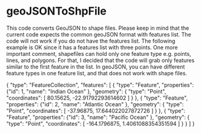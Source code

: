 # geoJSONToShpFile
This code converts GeoJSON to shape files.
Please keep in mind that the current code expects the common geoJSON format with features list. The code will not work if you do not have the features list. The following example is OK since it has a features list with three points. One more important comment, shapefiles can hold only one feature type e.g. points, lines, and polygons. For that, I decided that the code will grab only features similar to the first feature in the list. In geoJSON, you can have different feature types in one feature list, and that does not work with shape files.

{
  "type": "FeatureCollection",
  "features": [
    {
      "type": "Feature",
      "properties": {"id": 1,
                     "name": "Indian Ocean"
                    },
      "geometry": {
        "type": "Point",
        "coordinates": [
          80.15625,
          -22.91792293614602
        ]
      }
    },
    {
      "type": "Feature",
      "properties": {"id": 2,
                     "name": "Atlantic Ocean"
                    },
      "geometry": {
        "type": "Point",
        "coordinates": [
          -37.96875,
          17.644022027872726
        ]
      }
    },
    {
      "type": "Feature",
      "properties": {"id": 3,
                     "name": "Pacific Ocean"
                    },
      "geometry": {
        "type": "Point",
        "coordinates": [
          -164.1796875,
          1.4061088354351594
        ]
      }
    }
  ]
}
